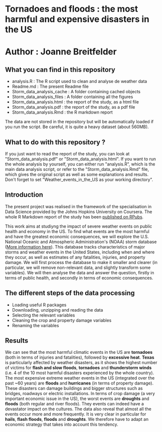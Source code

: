 # Tornadoes and floods : the most harmful and expensive disasters in the US
# Author : Joanne Breitfelder

## What you can find in this repository 

* analysis.R : The R script used to clean and analyse de weather data
* Readme.md : The present Readme file
* Storm_data_analysis_cache : A folder containing cached objects
* Storm_data_analysis_files : A folder containing all the figures
* Storm_data_analysis.html : the report of the study, as a html file
* Storm_data_analysis.pdf : the report of the study, as a pdf file
* Storm_data_analysis.Rmd : the R markdown report

The data are not stored in the repository but will be automatically loaded if you run the script. Be careful, it is quite a heavy dataset (about 560MB).

## What to do with this repository ?

If you just want to read the report of the study, you can look at "Storm_data_analysis.pdf" or "Storm_data_analysis.html".
If you want to run the whole analysis by yourself, you can either run "analysis.R", which is the main data analysis script, or refer to the "Storm_data_analysis.Rmd" file, which gives the original script as well as some explanations and results.
Don't forget to set "Weather_events_in_the_US as your working directory".

## Introduction

The present project was realised in the framework of the specialisation in Data Science provided by the Johns Hopkins University on Coursera. The whole R Markdown report of the study has been [published on RPubs](https://rpubs.com/Jijou/127572).

This work aims at studiyng the impact of severe weather events on public health and economy in the US. To find what events are the most harmful and have the greatest economic consequences, we will explore the U.S. National Oceanic and Atmospheric Administration's (NOAA) storm database ([More information here](https://d396qusza40orc.cloudfront.net/repdata%2Fpeer2_doc%2Fpd01016005curr.pdf)). This database tracks characteristics of major storms and weather events in the United States, including when and where they occur, as well as estimates of any fatalities, injuries, and property damage. We will first process the database to make it smaller and clearer (in particular, we will remove non-relevant data, and slightly transform some variables). We will then analyse the data and answer the question, firstly in terms of public health, and secondly in terms of economic consequences. 

## The different steps of the data processing 

* Loading useful R packages 
* Downloading, unzipping and reading the data
* Selecting the relevant variables 
* Cleaning the crop and property damage variables
* Renaming the variables

## Results 

We can see that the most harmful climatic events in the US are **tornadoes** (both in terms of injuries and fatalities), followed by **excessive heat**. **Texas** is particularly affected by weather disasters, as it shows the highest number of victims for **flash and slow floods**, **tornadoes** and **thunderstorm winds** (i.e. 4 of the 10 most harmful disasters experienced by the whole country). The most expensive extreme weather events in the US (integrated over the past ~60 years) are **floods** and **hurricanes** (in terms of property damage). These disasters can damage buildings and bigger structures such as bridges, roadways or electric installations. In terms of crop damage (a very important economic issue in the US), the worst events are **droughts** and **floods** (both regular and river floods). They events can indeed have a devastator impact on the cultures. The data also reveal that almost all the events occur more and more frequently. It is very clear in particular for **hails**, **flash floods**, **floods** and **droughts**. We therefore have to adapt an economic strategy that takes into account this tendency. 
